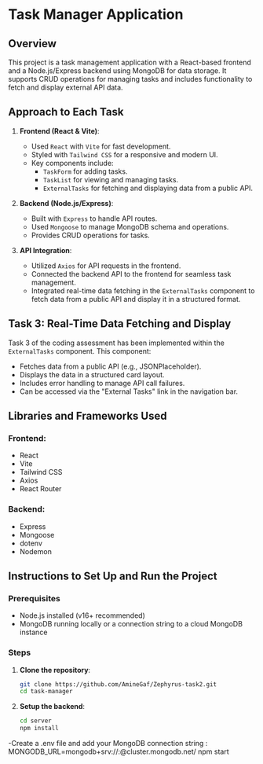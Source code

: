 # Task Manager Application

## Overview

This project is a task management application with a React-based frontend and a Node.js/Express backend using MongoDB for data storage. It supports CRUD operations for managing tasks and includes functionality to fetch and display external API data.

## Approach to Each Task

1. **Frontend (React & Vite)**:
   - Used `React` with `Vite` for fast development.
   - Styled with `Tailwind CSS` for a responsive and modern UI.
   - Key components include:
     - `TaskForm` for adding tasks.
     - `TaskList` for viewing and managing tasks.
     - `ExternalTasks` for fetching and displaying data from a public API.

2. **Backend (Node.js/Express)**:
   - Built with `Express` to handle API routes.
   - Used `Mongoose` to manage MongoDB schema and operations.
   - Provides CRUD operations for tasks.

3. **API Integration**:
   - Utilized `Axios` for API requests in the frontend.
   - Connected the backend API to the frontend for seamless task management.
   - Integrated real-time data fetching in the `ExternalTasks` component to fetch data from a public API and display it in a structured format.

## Task 3: Real-Time Data Fetching and Display

Task 3 of the coding assessment has been implemented within the `ExternalTasks` component. This component:
- Fetches data from a public API (e.g., JSONPlaceholder).
- Displays the data in a structured card layout.
- Includes error handling to manage API call failures.
- Can be accessed via the "External Tasks" link in the navigation bar.

## Libraries and Frameworks Used

### **Frontend**:
- React
- Vite
- Tailwind CSS
- Axios
- React Router

### **Backend**:
- Express
- Mongoose
- dotenv
- Nodemon

## Instructions to Set Up and Run the Project

### **Prerequisites**
- Node.js installed (v16+ recommended)
- MongoDB running locally or a connection string to a cloud MongoDB instance

### **Steps**

1. **Clone the repository**:
   ```bash
   git clone https://github.com/AmineGaf/Zephyrus-task2.git
   cd task-manager
2. **Setup the backend**:
   ```bash
   cd server
   npm install
-Create a .env file and add your MongoDB connection string :
MONGODB_URL=mongodb+srv://<username>:<password>@cluster.mongodb.net/<dbname>
  npm start
